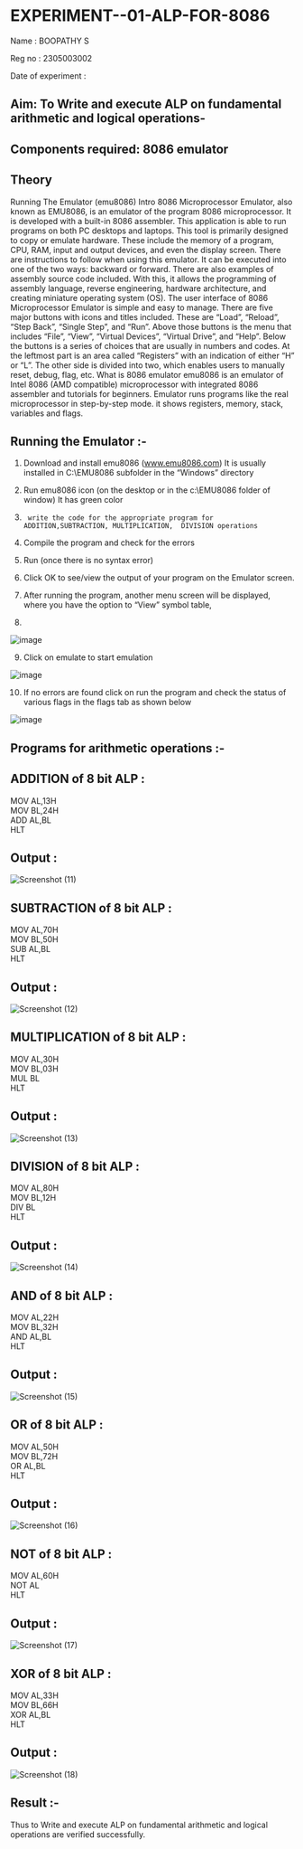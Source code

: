 # EXPERIMENT--01-ALP-FOR-8086

Name : BOOPATHY S

Reg no : 2305003002

Date of experiment :





## Aim: To Write and execute ALP on fundamental arithmetic and logical operations-
## Components required: 8086  emulator 
## Theory 
Running The Emulator (emu8086) Intro 8086 Microprocessor Emulator, also known as EMU8086, is an emulator of the program 8086 microprocessor. It is developed with a built-in 8086 assembler. This application is able to run programs on both PC desktops and laptops. This tool is primarily designed to copy or emulate hardware. These include the memory of a program, CPU, RAM, input and output devices, and even the display screen. There are instructions to follow when using this emulator. It can be executed into one of the two ways: backward or forward. There are also examples of assembly source code included. With this, it allows the programming of assembly language, reverse engineering, hardware architecture, and creating miniature operating system (OS). The user interface of 8086 Microprocessor Emulator is simple and easy to manage. There are five major buttons with icons and titles included. These are “Load”, “Reload”, “Step Back”, “Single Step”, and “Run”. Above those buttons is the menu that includes “File”, “View”, “Virtual Devices”, “Virtual Drive”, and “Help”. Below the buttons is a series of choices that are usually in numbers and codes. At the leftmost part is an area called “Registers” with an indication of either “H” or “L”. The other side is divided into two, which enables users to manually reset, debug, flag, etc. What is 8086 emulator emu8086 is an emulator of Intel 8086 (AMD compatible) microprocessor with integrated 8086 assembler and tutorials for beginners. Emulator runs programs like the real microprocessor in step-by-step mode. it shows registers, memory, stack, variables and flags.


 ## Running the Emulator :-
1.	Download and install emu8086 (www.emu8086.com) It is usually installed in C:\EMU8086 subfolder in the “Windows” directory
2.	  Run  emu8086 icon (on the desktop or in the c:\EMU8086 folder of window) It has green color 
 
 
3.		write the code for the appropriate program for ADDITION,SUBTRACTION, MULTIPLICATION,  DIVISION operations 

4.	 Compile the program and check for the errors 
5.	Run (once there is no syntax error) 

6.	Click OK to see/view the output of your program on the Emulator screen. 


7.	After running the program, another menu screen will be displayed, where you have the option to “View” symbol table,
8.	 


![image](https://user-images.githubusercontent.com/36288975/189273263-d65baae9-4b8f-4723-afb3-c0ffa4052b04.png)











9.	Click on emulate to start emulation 








![image](https://user-images.githubusercontent.com/36288975/189273273-9bb36ec1-e2e8-4892-8d35-37707332bfdc.png)








10.	If no errors are found click on run the program and check the status of various flags in the flags tab as shown below 






![image](https://user-images.githubusercontent.com/36288975/189273277-113a2a33-4a40-4ff8-95a5-ecd3a1f504fe.png)







## Programs for arithmetic  operations :-

## ADDITION of 8 bit ALP :
MOV AL,13H  
MOV BL,24H  
ADD AL,BL  
HLT  

## Output :
![Screenshot (11)](https://github.com/user-attachments/assets/22bf09de-5246-4d2e-8a58-845455e2470d)

## SUBTRACTION of 8 bit ALP :
MOV AL,70H  
MOV BL,50H  
SUB AL,BL  
HLT  

## Output :
![Screenshot (12)](https://github.com/user-attachments/assets/70d43480-6dea-4a26-a12b-8e8f0b670c36)

## MULTIPLICATION of 8 bit ALP :
MOV AL,30H  
MOV BL,03H  
MUL BL  
HLT  

## Output :
![Screenshot (13)](https://github.com/user-attachments/assets/f3b1465a-e41a-4639-8e72-def77685acbd)

## DIVISION of 8 bit ALP :
MOV AL,80H  
MOV BL,12H  
DIV BL  
HLT  

## Output :
![Screenshot (14)](https://github.com/user-attachments/assets/1fab9276-8f29-4bed-9b7c-4696c3a7f34e)

## AND of 8 bit ALP :
MOV AL,22H  
MOV BL,32H  
AND AL,BL  
HLT  

## Output :
![Screenshot (15)](https://github.com/user-attachments/assets/bf590f37-b3cf-4a7f-b706-4782977d2d83)

## OR of 8 bit ALP :
MOV AL,50H  
MOV BL,72H  
OR AL,BL  
HLT  

## Output :
![Screenshot (16)](https://github.com/user-attachments/assets/13585384-9d81-485d-af7e-3a46f89c7494)

## NOT of 8 bit ALP :
MOV AL,60H  
NOT AL  
HLT  

## Output :
![Screenshot (17)](https://github.com/user-attachments/assets/fb7e7535-e098-48df-8b41-3670a4294775)

## XOR of 8 bit ALP :
MOV AL,33H  
MOV BL,66H  
XOR AL,BL  
HLT  

## Output :
![Screenshot (18)](https://github.com/user-attachments/assets/d10829d6-adbb-4f82-850e-05a9ca121425)

## Result :-
Thus to Write and execute ALP on fundamental arithmetic and logical operations are verified successfully.
